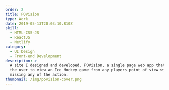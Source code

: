 ```yaml
---
order: 2
title: POVision
type: Work
date: 2019-05-13T20:03:10.810Z
skill:
  - HTML-CSS-JS
  - ReactJS
  - Netlify
category:
  - UI Design
  - Front-end Development
description: >-
  A site I designed and developed. POVision, a single page web app that allows
  the user to view an Ice Hockey game from any players point of view without
  missing any of the action. 
thumbnail: /img/povision-cover.png
---
```



